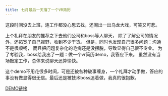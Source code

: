 ```yaml
---
title: 七月最后一天撸了一个VR简历
---
```

这段时间没去上班，连工作都没心思去找，还闹出一出乌龙大戏，可笑又可悲。

上个礼拜在朋友的推荐之下去他们公司和boss等人聊天，
除了了解公司的情况外，还拓宽了自己视野，收到不少干货。
但是，同时也发现自己很多问题：沟通不是很顺畅，
而且把问题复杂化的毛病还是没摆脱，导致显得自己很不专业。
为了考验我，boss给我出了一题：做一个vr简历demo，我答应下来。
虽然没有当场敲定工作，总体来说聊天还算愉快。

这个demo不用花很多时间，可是还被各种破事缠身，一个礼拜才动手做，答应的事没有做显得很无信。最后还是被技术boss追着做，我真的很抱歉。

[DEMO链接](https://wantobe.github.io/resume/#/vr)
